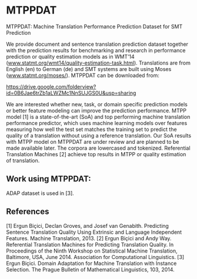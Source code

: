 MTPPDAT
=======

MTPPDAT: Machine Translation Performance Prediction Dataset for SMT Prediction

We provide document and sentence translation prediction dataset together with the prediction results for benchmarking and research in performance prediction or quality estimation models as in WMT’14 (www.statmt.org/wmt14/quality-estimation-task.html). Translations are from English (en) to German (de) and SMT systems are built using Moses (www.statmt.org/moses/). MTPPDAT can be downloaded from:

https://drive.google.com/folderview?id=0B6Jae6trZb1aLWZMc1NnSUJGS0U&usp=sharing

We are interested whether new, task, or domain specific prediction models or better feature modeling can improve the prediction performance. MTPP model [1] is a state-of-the-art (SoA) and top performing machine translation performance predictor, which uses machine learning models over features measuring how well the test set matches the training set to predict the quality of a translation without using a reference translation. Our SoA results with MTPP model on MTPPDAT are under review and are planned to be made available later. The corpora are lowercased and tokenized. Referential Translation Machines [2] achieve top results in MTPP or quality estimation of translation.

Work using MTPPDAT:
-------------------

ADAP dataset is used in [3].


References
----------

[1] Ergun Biçici, Declan Groves, and Josef van Genabith. Predicting Sentence Translation Quality Using Extrinsic and Language Independent Features. Machine Translation, 2013.
[2] Ergun Biçici and Andy Way. Referential Translation Machines for Predicting Translation Quality. In Proceedings of the Ninth Workshop on Statistical Machine Translation, Baltimore, USA, June 2014. Association for Computational Linguistics.
[3] Ergun Biçici. Domain Adaptation for Machine Translation with Instance Selection. The Prague Bulletin of Mathematical Linguistics, 103, 2014.

